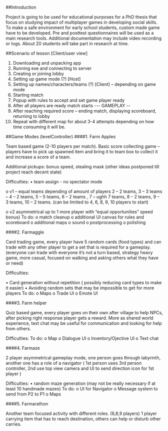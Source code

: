 ##Introduction

Project is going to be used for educational purposes for a PhD thesis that focus on studying impact of multiplayer games in developing social skills. To make a safe environment for early school students, custom made game have to be developed.  Pre and posttest questionnaires will be used as a main research tools. Additional documentation may include video recording or logs. About 20 students will take part in research at time.

##Scenario of lesson [Client/user view]
1.	Downloading and unpacking app
2.	Running exe and connecting to server
3.	Creating or joining lobby
4.	Setting up game mode (?) [Host]
5.	Setting up names/characters/teams (?) [Client] – depending on game mode
6.	Starting match 
7.	Popup with rules to accept and set game player ready
8.	After all players are ready match starts
--- GAMEPLAY --
9.	After reaching required score – ending match, displaying scoreboard, returning to lobby
10.	Repeat with different map for about 3-4 attempts depending on how time consuming it will be.

##Game Modes (levelController)
####1.	Farm Apples 

Team based game (2-10 players per match). Basic score collecting game – players have to pick up spawned item and bring it to team box to collect it and increase a score of a team.

Additional pickups: bonus speed, stealing mask (other ideas postponed till project reach decent state)

Difficulties: 
•	team assign - no spectator mode

o	v1 – equal teams depending of amount of players
2 – 2 teams, 3 – 3 teams – 4 – 2 teams, 5 – 5 teams, 6 – 2 teams , 7 – ughh 7 teams, 8 – 2 teams, 9 – 3 teams, 10 – 2 teams. (can be limited to 4, 6, 8, 9, 10 players to start)

o	v2 asymmetrical 
up to 1 more player with “equal opportunities” speed bonus) 
To do: 
o	match cleanup
o	additional UI canvas for rules and scoreboard
o	additional maps
o	sound
o	postprocessing
o	polishing

####2.	Farmaggle 

Card trading game, every player have 5 random cards (food types) and can trade with any other player to get a set that is required for a gameplay. (everyone can trade with everyone it’s not a turn based, strategy heavy game, more casual, focused on walking and asking others what they have or need)

Difficulties:

•	Card generation without repetition ( possibly reducing card types to make it easier)
•	Avoiding random sets that may be impossible to get for more players
To do:
o	Maps
o	Trade UI
o	Emote UI

####3.	Farm helper

Quiz based game, every player goes on their own after village to help NPCs, after picking right response player gets a reward. More as shared world experience, text chat may be useful for communication and looking for help from others. 

Difficulties:
To do:
o	Map
o	Dialogue UI
o	Inventory/Ojective UI
o	Text chat

####4.	Farmaze

2 player asymmetrical gameplay mode, one person goes through labyrinth, another one has a role of a navigator ( 1st person uses 3rd person controller, 2nd use top view camera and UI to send direction icon for 1st player ) 

Difficulties:
•	random maze generation (may not be really necessary if at least 10 handmade mazes)
To do:
o	UI for Navigator
o	Message system to send from P2 to P1
o	Maps

####5.	Farmarathon

Another team focused activity with different roles. (6,8,9 players)
1 player carrying item that has to reach destination, others can help or disturb other carries.
